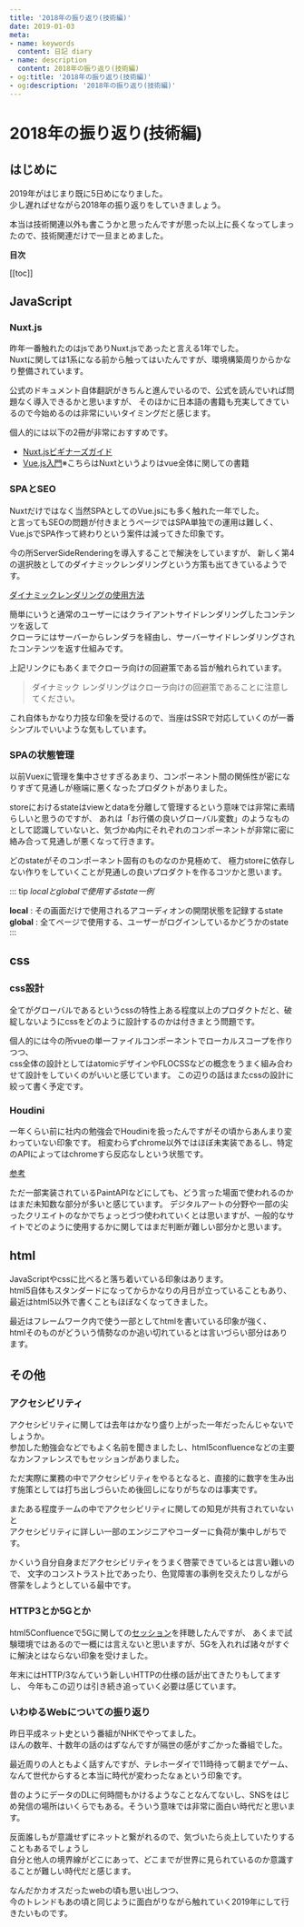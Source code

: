 ```yaml
---
title: '2018年の振り返り(技術編)'
date: 2019-01-03
meta:
- name: keywords
  content: 日記 diary
- name: description
  content: 2018年の振り返り(技術編)
- og:title: '2018年の振り返り(技術編)'
- og:description: '2018年の振り返り(技術編)'
---
```



# 2018年の振り返り(技術編)

## はじめに
2019年がはじまり既に5日めになりました。  
少し遅ればせながら2018年の振り返りをしていきましょう。

本当は技術関連以外も書こうかと思ったんですが思った以上に長くなってしまったので、技術関連だけで一旦まとめました。

**目次**

[[toc]]

## JavaScript
### Nuxt.js
昨年一番触れたのはjsでありNuxt.jsであったと言える1年でした。  
Nuxtに関しては1系になる前から触ってはいたんですが、環境構築周りからかなり整備されています。  

公式のドキュメント自体翻訳がきちんと進んでいるので、公式を読んでいれば問題なく導入できるかと思いますが、
そのほかに日本語の書籍も充実してきているので今始めるのは非常にいいタイミングだと感じます。

個人的には以下の2冊が非常におすすめです。

+ [Nuxt.jsビギナーズガイド](https://www.amazon.co.jp/Nuxt-js%E3%83%93%E3%82%AE%E3%83%8A%E3%83%BC%E3%82%BA%E3%82%AC%E3%82%A4%E3%83%89%E2%80%95Vue-js-%E3%83%99%E3%83%BC%E3%82%B9%E3%81%AE%E3%83%95%E3%83%AC%E3%83%BC%E3%83%A0%E3%83%AF%E3%83%BC%E3%82%AF%E3%81%AB%E3%82%88%E3%82%8B%E3%82%B7%E3%83%B3%E3%82%B0%E3%83%AB%E3%83%9A%E3%83%BC%E3%82%B8%E3%82%A2%E3%83%97%E3%83%AA%E3%82%B1%E3%83%BC%E3%82%B7%E3%83%A7%E3%83%B3%E9%96%8B%E7%99%BA-%E8%8A%B1%E8%B0%B7-%E6%8B%93%E7%A3%A8/dp/4863542569/ref=sr_1_1?ie=UTF8&qid=1546609026&sr=8-1&keywords=Nuxt)
+ [Vue.js入門](https://www.amazon.co.jp/Vue-js%E5%85%A5%E9%96%80-%E5%9F%BA%E7%A4%8E%E3%81%8B%E3%82%89%E5%AE%9F%E8%B7%B5%E3%82%A2%E3%83%97%E3%83%AA%E3%82%B1%E3%83%BC%E3%82%B7%E3%83%A7%E3%83%B3%E9%96%8B%E7%99%BA%E3%81%BE%E3%81%A7-%E5%B7%9D%E5%8F%A3-%E5%92%8C%E4%B9%9F/dp/4297100916/ref=sr_1_3?ie=UTF8&qid=1546609026&sr=8-3&keywords=Nuxt)※こちらはNuxtというよりはvue全体に関しての書籍


### SPAとSEO
Nuxtだけではなく当然SPAとしてのVue.jsにも多く触れた一年でした。  
と言ってもSEOの問題が付きまとうページではSPA単独での運用は難しく、Vue.jsでSPA作って終わりという案件は減ってきた印象です。

今の所ServerSideRenderingを導入することで解決をしていますが、
新しく第4の選択肢としてのダイナミックレンダリングという方策も出てきているようです。

[ダイナミックレンダリングの使用方法](https://developers.google.com/search/docs/guides/dynamic-rendering?hl=ja)

簡単にいうと通常のユーザーにはクライアントサイドレンダリングしたコンテンツを返して  
クローラにはサーバーからレンダラを経由し、サーバーサイドレンダリングされたコンテンツを返す仕組みです。

上記リンクにもあくまでクローラ向けの回避策である旨が触れられています。

>ダイナミック レンダリングはクローラ向けの回避策であることに注意してください。

これ自体もかなり力技な印象を受けるので、当座はSSRで対応していくのが一番シンプルでいいような気もしています。

### SPAの状態管理
以前Vuexに管理を集中させすぎるあまり、コンポーネント間の関係性が密になりすぎて見通しが極端に悪くなったプロダクトがありました。

storeにおけるstateはviewとdataを分離して管理するという意味では非常に素晴らしいと思うのですが、
あれは「お行儀の良いグローバル変数」のようなものとして認識していないと、気づかぬ内にそれぞれのコンポーネントが非常に密に絡み合って見通しが悪くなって行きます。

どのstateがそのコンポーネント固有のものなのか見極めて、
極力storeに依存しない作りをしていくことが見通しの良いプロダクトを作るコツかと思います。

::: tip
*localとglobalで使用するstate一例*

**local** : その画面だけで使用されるアコーディオンの開閉状態を記録するstate  
**global** : 全てページで使用する、ユーザーがログインしているかどうかのstate
:::

## css

### css設計
全てがグローバルであるというcssの特性上ある程度以上のプロダクトだと、破綻しないようにcssをどのように設計するのかは付きまとう問題です。  

個人的には今の所vueの単一ファイルコンポーネントでローカルスコープを作りつつ、  
css全体の設計としてはatomicデザインやFLOCSSなどの概念をうまく組み合わせて設計をしていくのがいいと感じています。
この辺りの話はまたcssの設計に絞って書く予定です。

### Houdini

一年くらい前に社内の勉強会でHoudiniを扱ったんですがその頃からあんまり変わっていない印象です。
相変わらずchrome以外ではほぼ未実装であるし、特定のAPIによってはchromeすら反応なしという状態です。

[参考](https://ishoudinireadyyet.com/)

ただ一部実装されているPaintAPIなどにしても、どう言った場面で使われるのかはまだ未知数な部分が多いと感じています。
デジタルアートの分野や一部の尖ったクリエイトのなかでちょっとづつ使われていくとは思いますが、一般的なサイトでどのように使用するかに関してはまだ判断が難しい部分かと思います。  

## html
JavaScriptやcssに比べると落ち着いている印象はあります。  
html5自体もスタンダードになってからかなりの月日が立っていることもあり、最近はhtml5以外で書くこともほぼなくなってきました。

最近はフレームワーク内で使う一部としてhtmlを書いている印象が強く、  
htmlそのものがどういう情勢なのか追い切れているとは言いづらい部分はあります。


## その他
### アクセシビリティ
アクセシビリティに関しては去年はかなり盛り上がった一年だったんじゃないでしょうか。  
参加した勉強会などでもよく名前を聞きましたし、html5confluenceなどの主要なカンファレンスでもセッションがありました。

ただ実際に業務の中でアクセシビリティをやるとなると、直接的に数字を生み出す施策としては打ち出しづらいため後回しになりがちなのは事実です。  

またある程度チームの中でアクセシビリティに関しての知見が共有されていないと  
アクセシビリティに詳しい一部のエンジニアやコーダーに負荷が集中しがちです。  

かくいう自分自身まだアクセシビリティをうまく啓蒙できているとは言い難いので、
文字のコンストラスト比であったり、色覚障害の事例を交えたりしながら啓蒙をしようとしている最中です。 

### HTTP3とか5Gとか
html5Confluenceで5Gに関しての[セッション](https://www.slideshare.net/dynamis/httpp-and-5g-fixed1)を拝聴したんですが、
あくまで試験環境ではあるので一概には言えないと思いますが、5Gを入れれば諸々がすぐに解決とはならない印象を受けました。

年末にはHTTP/3なんていう新しいHTTPの仕様の話が出てきたりもしてますし、
今年もこの辺りは引き続き追っていく必要は感じています。

### いわゆるWebについての振り返り
昨日平成ネット史という番組がNHKでやってました。  
ほんの数年、十数年の話のはずなんですが隔世の感がすごかった番組でした。

最近周りの人ともよく話すんですが、テレホーダイで11時待って朝までゲーム、
なんて世代からすると本当に時代が変わったなぁという印象です。

昔のようにデータのDLに何時間もかけるようなことなんてないし、SNSをはじめ発信の場所はいくらでもある。そういう意味では非常に面白い時代だと思います。

反面誰しもが意識せずにネットと繋がれるので、気づいたら炎上していたりすることもあるでしょうし  
自分と他人の境界線がどこにあって、どこまでが世界に見られているのか意識することが難しい時代だと感じます。

なんだかカオスだったwebの頃も思い出しつつ、  
今のトレンドもあの頃と同じように面白がりながら触れていく2019年にして行きたいものです。

